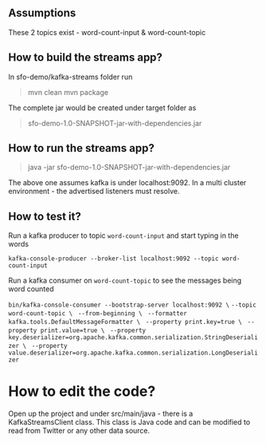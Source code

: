 
## Assumptions

These 2 topics exist - word-count-input & word-count-topic

## How to build the streams app?

In sfo-demo/kafka-streams folder run

> mvn clean
> mvn package

The complete jar would be created under target folder as 

> sfo-demo-1.0-SNAPSHOT-jar-with-dependencies.jar

## How to run the streams app?

> java -jar sfo-demo-1.0-SNAPSHOT-jar-with-dependencies.jar

The above one assumes kafka is under localhost:9092. In a multi cluster environment - the advertised listeners must resolve.

## How to test it?

Run a kafka producer to topic `word-count-input` and start typing in the words

`kafka-console-producer --broker-list localhost:9092 --topic word-count-input`

Run a kafka consumer on `word-count-topic` to see the messages being word counted

`bin/kafka-console-consumer --bootstrap-server localhost:9092 \`
` --topic word-count-topic \ `
` --from-beginning \`
` --formatter kafka.tools.DefaultMessageFormatter \`
` --property print.key=true \`
` --property print.value=true \`
` --property key.deserializer=org.apache.kafka.common.serialization.StringDeserializer \`
` --property value.deserializer=org.apache.kafka.common.serialization.LongDeserializer`


 # How to edit the code?

 Open up the project and under src/main/java - there is a KafkaStreamsClient class. This class is Java code and can be modified to read from Twitter or any other data source.


